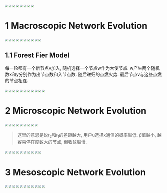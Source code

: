 <img src="../image/16-network-evolution_页面_01.jpg" style="zoom:50%"/>

<img src="../image/16-network-evolution_页面_02.jpg" style="zoom:50%"/>

<img src="../image/16-network-evolution_页面_03.jpg" style="zoom:50%"/>

<img src="../image/16-network-evolution_页面_04.jpg" style="zoom:50%"/>

<img src="../image/16-network-evolution_页面_05.jpg" style="zoom:50%"/>

<img src="../image/16-network-evolution_页面_06.jpg" style="zoom:50%"/>

<img src="../image/16-network-evolution_页面_07.jpg" style="zoom:50%"/>

<img src="../image/16-network-evolution_页面_08.jpg" style="zoom:50%"/>

# 1 Macroscopic Network Evolution

<img src="../image/16-network-evolution_页面_09.jpg" style="zoom:50%"/>

<img src="../image/16-network-evolution_页面_10.jpg" style="zoom:50%"/>

<img src="../image/16-network-evolution_页面_11.jpg" style="zoom:50%"/>



<img src="../image/16-network-evolution_页面_12.jpg" style="zoom:50%"/>

<img src="../image/16-network-evolution_页面_13.jpg" style="zoom:50%"/>

<img src="../image/16-network-evolution_页面_14.jpg" style="zoom:50%"/>

<img src="../image/16-network-evolution_页面_15.jpg" style="zoom:50%"/>

<img src="../image/16-network-evolution_页面_16.jpg" style="zoom:50%"/>

<img src="../image/16-network-evolution_页面_17.jpg" style="zoom:50%"/>

<img src="../image/16-network-evolution_页面_18.jpg" style="zoom:50%"/>

## 1.1 Forest Fier Model

每一轮都有一个新节点v加入, 随机选择一个节点w作为大使节点. w产生两个随机数x和y分别作为出节点数和入节点数. 随后递归的点燃火势. 最后节点v与这些点燃的节点相连. 


<img src="../image/16-network-evolution_页面_19.jpg" style="zoom:50%"/>

<img src="../image/16-network-evolution_页面_20.jpg" style="zoom:50%"/>



<img src="../image/16-network-evolution_页面_21.jpg" style="zoom:50%"/>

<img src="../image/16-network-evolution_页面_22.jpg" style="zoom:50%"/>

<img src="../image/16-network-evolution_页面_23.jpg" style="zoom:50%"/>

<img src="../image/16-network-evolution_页面_24.jpg" style="zoom:50%"/>

<img src="../image/16-network-evolution_页面_25.jpg" style="zoom:50%"/>

<img src="../image/16-network-evolution_页面_26.jpg" style="zoom:50%"/>

<img src="../image/16-network-evolution_页面_27.jpg" style="zoom:50%"/>

<img src="../image/16-network-evolution_页面_28.jpg" style="zoom:50%"/>

<img src="../image/16-network-evolution_页面_29.jpg" style="zoom:50%"/>

# 2 Microscopic Network Evolution

<img src="../image/16-network-evolution_页面_30.jpg" style="zoom:50%"/>



<img src="../image/16-network-evolution_页面_31.jpg" style="zoom:50%"/>

<img src="../image/16-network-evolution_页面_32.jpg" style="zoom:50%"/>

<img src="../image/16-network-evolution_页面_33.jpg" style="zoom:50%"/>

<img src="../image/16-network-evolution_页面_34.jpg" style="zoom:50%"/>

<img src="../image/16-network-evolution_页面_35.jpg" style="zoom:50%"/>

<img src="../image/16-network-evolution_页面_36.jpg" style="zoom:50%"/>

<img src="../image/16-network-evolution_页面_37.jpg" style="zoom:50%"/>



<img src="../image/16-network-evolution_页面_38.jpg" style="zoom:50%"/>


> 这里的意思是说$t_2$和$t_1$的差距越大, 用户u选择x通信的概率越低. 
> $\beta$值越小, 越容易停在度数大的节点, 但收敛越慢. 

<img src="../image/16-network-evolution_页面_39.jpg" style="zoom:50%"/>

<img src="../image/16-network-evolution_页面_40.jpg" style="zoom:50%"/>

<img src="../image/16-network-evolution_页面_41.jpg" style="zoom:50%"/>

<img src="../image/16-network-evolution_页面_42.jpg" style="zoom:50%"/>

<img src="../image/16-network-evolution_页面_43.jpg" style="zoom:50%"/>

<img src="../image/16-network-evolution_页面_44.jpg" style="zoom:50%"/>

<img src="../image/16-network-evolution_页面_45.jpg" style="zoom:50%"/>

<img src="../image/16-network-evolution_页面_46.jpg" style="zoom:50%"/>

<img src="../image/16-network-evolution_页面_47.jpg" style="zoom:50%"/>

<img src="../image/16-network-evolution_页面_48.jpg" style="zoom:50%"/>

# 3 Mesoscopic Network Evolution

<img src="../image/16-network-evolution_页面_49.jpg" style="zoom:50%"/>

<img src="../image/16-network-evolution_页面_50.jpg" style="zoom:50%"/>



<img src="../image/16-network-evolution_页面_51.jpg" style="zoom:50%"/>

<img src="../image/16-network-evolution_页面_52.jpg" style="zoom:50%"/>

<img src="../image/16-network-evolution_页面_53.jpg" style="zoom:50%"/>

<img src="../image/16-network-evolution_页面_54.jpg" style="zoom:50%"/>

<img src="../image/16-network-evolution_页面_55.jpg" style="zoom:50%"/>

<img src="../image/16-network-evolution_页面_56.jpg" style="zoom:50%"/>

<img src="../image/16-network-evolution_页面_57.jpg" style="zoom:50%"/>

<img src="../image/16-network-evolution_页面_58.jpg" style="zoom:50%"/>

<img src="../image/16-network-evolution_页面_59.jpg" style="zoom:50%"/>

